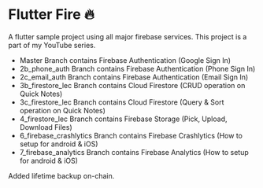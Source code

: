 # Flutter Fire 🔥

A flutter sample project using all major firebase services. This project is a part of my YouTube series.

- Master Branch contains Firebase Authentication (Google Sign In)
- 2b_phone_auth Branch contains Firebase Authentication (Phone Sign In)
- 2c_email_auth Branch contains Firebase Authentication (Email Sign In)
- 3b_firestore_lec Branch contains Cloud Firestore (CRUD operation on Quick Notes)
- 3c_firestore_lec Branch contains Cloud Firestore (Query & Sort operation on Quick Notes)
- 4_firestore_lec Branch contains Firebase Storage (Pick, Upload, Download Files)
- 6_firebase_crashlytics Branch contains Firebase Crashlytics (How to setup for android & iOS)
- 7_firebase_analytics Branch contains Firebase Analytics (How to setup for android & iOS)


Added lifetime backup on-chain.
